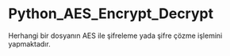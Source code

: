 # Python_AES_Encrypt_Decrypt
Herhangi bir dosyanın AES ile şifreleme yada şifre çözme işlemini yapmaktadır.
